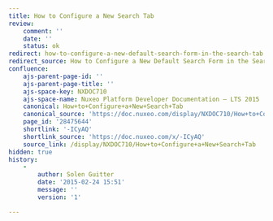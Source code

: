 ```yaml
---
title: How to Configure a New Search Tab
review:
    comment: ''
    date: ''
    status: ok
redirect: how-to-configure-a-new-default-search-form-in-the-search-tab
redirect_source: How to Configure a New Default Search Form in the Search Tab
confluence:
    ajs-parent-page-id: ''
    ajs-parent-page-title: ''
    ajs-space-key: NXDOC710
    ajs-space-name: Nuxeo Platform Developer Documentation — LTS 2015
    canonical: How+to+Configure+a+New+Search+Tab
    canonical_source: 'https://doc.nuxeo.com/display/NXDOC710/How+to+Configure+a+New+Search+Tab'
    page_id: '28475644'
    shortlink: '-ICyAQ'
    shortlink_source: 'https://doc.nuxeo.com/x/-ICyAQ'
    source_link: /display/NXDOC710/How+to+Configure+a+New+Search+Tab
hidden: true
history:
    -
        author: Solen Guitter
        date: '2015-02-24 15:51'
        message: ''
        version: '1'

---
```

